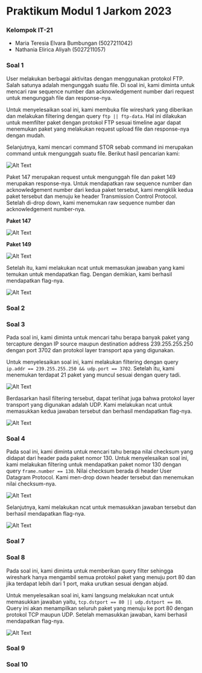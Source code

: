 # Praktikum Modul 1 Jarkom 2023

### Kelompok IT-21

* Maria Teresia Elvara Bumbungan (5027211042)
* Nathania Elirica Aliyah (5027211057)

### Soal 1
User melakukan berbagai aktivitas dengan menggunakan protokol FTP. Salah satunya adalah mengunggah suatu file. Di soal ini, kami diminta untuk mencari raw sequence number dan acknowledgement number dari request untuk mengunggah file dan response-nya. 

Untuk menyelesaikan soal ini, kami membuka file wireshark yang diberikan dan melakukan filtering dengan query `ftp || ftp-data`. Hal ini dilakukan untuk memfilter paket dengan protokol FTP sesuai timeline agar dapat menemukan paket yang melakukan request upload file dan response-nya dengan mudah. 

Selanjutnya, kami mencari command STOR sebab command ini merupakan command untuk mengunggah suatu file. Berikut hasil pencarian kami:

![Alt Text](https://i.ibb.co/7Jvh6MQ/soal-1.jpg)

Paket 147 merupakan request untuk mengunggah file dan paket 149 merupakan response-nya. Untuk mendapatkan raw sequence number dan acknowledgement number dari kedua paket tersebut, kami mengklik kedua paket tersebut dan menuju ke header Transmission Control Protocol. Setelah di-drop down, kami menemukan raw sequence number dan acknowledgement number-nya.

**Paket 147**

![Alt Text](https://i.ibb.co/2smhq3r/soal-1-req.jpg)

**Paket 149**

![Alt Text](https://i.ibb.co/19BVZXJ/soal-1-resp.jpg)

Setelah itu, kami melakukan ncat untuk memasukan jawaban yang kami temukan untuk mendapatkan flag. Dengan demikian, kami berhasil mendapatkan flag-nya.

![Alt Text](https://i.ibb.co/vJNVKQ5/soal-1-nc.jpg)

### Soal 2

### Soal 3
Pada soal ini, kami diminta untuk mencari tahu berapa banyak paket yang tercapture dengan IP source maupun destination address 239.255.255.250 dengan port 3702 dan protokol layer transport apa yang digunakan.

Untuk menyelesaikan soal ini, kami melakukan filtering dengan query `ip.addr == 239.255.255.250 && udp.port == 3702`. Setelah itu, kami menemukan terdapat 21 paket yang muncul sesuai dengan query tadi.

![Alt Text](https://i.ibb.co/WPR4bPB/soal-3.jpg)

Berdasarkan hasil filtering tersebut, dapat terlihat juga bahwa protokol layer transport yang digunakan adalah UDP. Kami melakukan ncat untuk memasukkan kedua jawaban tersebut dan berhasil mendapatkan flag-nya.

![Alt Text](https://i.ibb.co/Jct5sZz/soal-3-nc.jpg)

### Soal 4
Pada soal ini, kami diminta untuk mencari tahu berapa nilai checksum yang didapat dari header pada paket nomor 130. Untuk menyelesaikan soal ini, kami melakukan filtering untuk mendapatkan paket nomor 130 dengan query `frame.number == 130`. Nilai checksum berada di header User Datagram Protocol. Kami men-drop down header tersebut dan menemukan nilai checksum-nya.

![Alt Text](https://i.ibb.co/wBQPmtc/soal-4.jpg)

Selanjutnya, kami melakukan ncat untuk memasukkan jawaban tersebut dan berhasil mendapatkan flag-nya.

![Alt Text](https://i.ibb.co/XZfJ8NH/soal-4-nc.jpg)

### Soal 7

### Soal 8
Pada soal ini, kami diminta untuk memberikan query filter sehingga wireshark hanya mengambil semua protokol paket yang menuju port 80 dan jika terdapat lebih dari 1 port, maka urutkan sesuai dengan abjad.

Untuk menyelesaikan soal ini, kami langsung melakukan ncat untuk memasukkan jawaban yaitu, `tcp.dstport == 80 || udp.dstport == 80`. Query ini akan menampilkan seluruh paket yang menuju ke port 80 dengan protokol TCP maupun UDP. Setelah memasukkan jawaban, kami berhasil mendapatkan flag-nya.

![Alt Text](https://i.ibb.co/CJBjn2v/soal-8.jpg)

### Soal 9

### Soal 10
